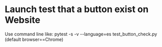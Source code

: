 # Launch test that a button exist on Website
Use command line like: pytest -s -v --language=es test_button_check.py (default browser==Chrome)

